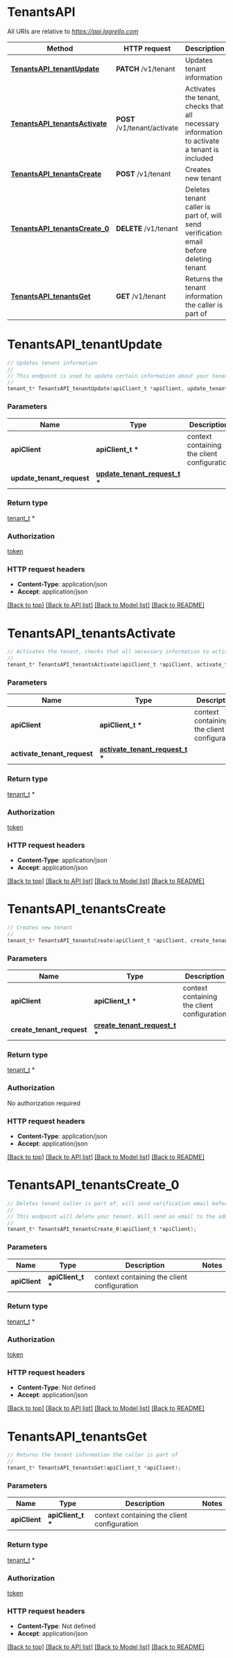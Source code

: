 # TenantsAPI

All URIs are relative to *https://api.lagrello.com*

Method | HTTP request | Description
------------- | ------------- | -------------
[**TenantsAPI_tenantUpdate**](TenantsAPI.md#TenantsAPI_tenantUpdate) | **PATCH** /v1/tenant | Updates tenant information
[**TenantsAPI_tenantsActivate**](TenantsAPI.md#TenantsAPI_tenantsActivate) | **POST** /v1/tenant/activate | Activates the tenant, checks that all necessary information to activate a tenant is included
[**TenantsAPI_tenantsCreate**](TenantsAPI.md#TenantsAPI_tenantsCreate) | **POST** /v1/tenant | Creates new tenant
[**TenantsAPI_tenantsCreate_0**](TenantsAPI.md#TenantsAPI_tenantsCreate_0) | **DELETE** /v1/tenant | Deletes tenant caller is part of, will send verification email before deleting tenant
[**TenantsAPI_tenantsGet**](TenantsAPI.md#TenantsAPI_tenantsGet) | **GET** /v1/tenant | Returns the tenant information the caller is part of


# **TenantsAPI_tenantUpdate**
```c
// Updates tenant information
//
// This endpoint is used to update certain information about your tenant. For example if you want to update your tenant's callback URL you will do that here.
//
tenant_t* TenantsAPI_tenantUpdate(apiClient_t *apiClient, update_tenant_request_t * update_tenant_request);
```

### Parameters
Name | Type | Description  | Notes
------------- | ------------- | ------------- | -------------
**apiClient** | **apiClient_t \*** | context containing the client configuration | 
**update_tenant_request** | **[update_tenant_request_t](update_tenant_request.md) \*** |  | [optional] 

### Return type

[tenant_t](tenant.md) *


### Authorization

[token](../README.md#token)

### HTTP request headers

 - **Content-Type**: application/json
 - **Accept**: application/json

[[Back to top]](#) [[Back to API list]](../README.md#documentation-for-api-endpoints) [[Back to Model list]](../README.md#documentation-for-models) [[Back to README]](../README.md)

# **TenantsAPI_tenantsActivate**
```c
// Activates the tenant, checks that all necessary information to activate a tenant is included
//
tenant_t* TenantsAPI_tenantsActivate(apiClient_t *apiClient, activate_tenant_request_t * activate_tenant_request);
```

### Parameters
Name | Type | Description  | Notes
------------- | ------------- | ------------- | -------------
**apiClient** | **apiClient_t \*** | context containing the client configuration | 
**activate_tenant_request** | **[activate_tenant_request_t](activate_tenant_request.md) \*** |  | [optional] 

### Return type

[tenant_t](tenant.md) *


### Authorization

[token](../README.md#token)

### HTTP request headers

 - **Content-Type**: application/json
 - **Accept**: application/json

[[Back to top]](#) [[Back to API list]](../README.md#documentation-for-api-endpoints) [[Back to Model list]](../README.md#documentation-for-models) [[Back to README]](../README.md)

# **TenantsAPI_tenantsCreate**
```c
// Creates new tenant
//
tenant_t* TenantsAPI_tenantsCreate(apiClient_t *apiClient, create_tenant_request_t * create_tenant_request);
```

### Parameters
Name | Type | Description  | Notes
------------- | ------------- | ------------- | -------------
**apiClient** | **apiClient_t \*** | context containing the client configuration | 
**create_tenant_request** | **[create_tenant_request_t](create_tenant_request.md) \*** |  | [optional] 

### Return type

[tenant_t](tenant.md) *


### Authorization

No authorization required

### HTTP request headers

 - **Content-Type**: application/json
 - **Accept**: application/json

[[Back to top]](#) [[Back to API list]](../README.md#documentation-for-api-endpoints) [[Back to Model list]](../README.md#documentation-for-models) [[Back to README]](../README.md)

# **TenantsAPI_tenantsCreate_0**
```c
// Deletes tenant caller is part of, will send verification email before deleting tenant
//
// This endpoint will delete your tenant. Will send an email to the admin email address of the tenant confirming that you want to delete your tenant before deletion.
//
tenant_t* TenantsAPI_tenantsCreate_0(apiClient_t *apiClient);
```

### Parameters
Name | Type | Description  | Notes
------------- | ------------- | ------------- | -------------
**apiClient** | **apiClient_t \*** | context containing the client configuration | 

### Return type

[tenant_t](tenant.md) *


### Authorization

[token](../README.md#token)

### HTTP request headers

 - **Content-Type**: Not defined
 - **Accept**: application/json

[[Back to top]](#) [[Back to API list]](../README.md#documentation-for-api-endpoints) [[Back to Model list]](../README.md#documentation-for-models) [[Back to README]](../README.md)

# **TenantsAPI_tenantsGet**
```c
// Returns the tenant information the caller is part of
//
tenant_t* TenantsAPI_tenantsGet(apiClient_t *apiClient);
```

### Parameters
Name | Type | Description  | Notes
------------- | ------------- | ------------- | -------------
**apiClient** | **apiClient_t \*** | context containing the client configuration | 

### Return type

[tenant_t](tenant.md) *


### Authorization

[token](../README.md#token)

### HTTP request headers

 - **Content-Type**: Not defined
 - **Accept**: application/json

[[Back to top]](#) [[Back to API list]](../README.md#documentation-for-api-endpoints) [[Back to Model list]](../README.md#documentation-for-models) [[Back to README]](../README.md)

